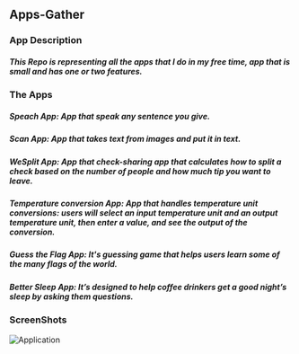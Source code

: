 ## Apps-Gather

### App Description
##### This Repo is representing all the apps that I do in my free time, app that is small and has one or two features. 

### The Apps
##### Speach App: App that speak any sentence you give.
##### Scan App: App that takes text from images and put it in text. 
##### WeSplit App: App that check-sharing app that calculates how to split a check based on the number of people and how much tip you want to leave. 
##### Temperature conversion App: App that handles temperature unit conversions: users will select an input temperature unit and an output temperature unit, then enter a value, and see the output of the conversion.
##### Guess the Flag App: It's guessing game that helps users learn some of the many flags of the world.
##### Better Sleep App: It’s designed to help coffee drinkers get a good night’s sleep by asking them questions.

### ScreenShots
![Application](https://user-images.githubusercontent.com/115739420/212570318-cbef73cf-6cb7-4fe2-924d-50d63166ab04.png)
